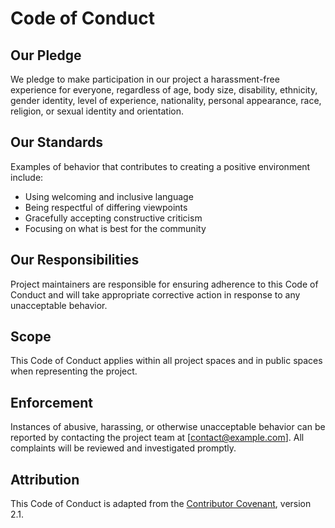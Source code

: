 # Code of Conduct

## Our Pledge

We pledge to make participation in our project a harassment-free experience for everyone, regardless of age, body size, disability, ethnicity, gender identity, level of experience, nationality, personal appearance, race, religion, or sexual identity and orientation.

## Our Standards

Examples of behavior that contributes to creating a positive environment include:

- Using welcoming and inclusive language
- Being respectful of differing viewpoints
- Gracefully accepting constructive criticism
- Focusing on what is best for the community

## Our Responsibilities

Project maintainers are responsible for ensuring adherence to this Code of Conduct and will take appropriate corrective action in response to any unacceptable behavior.

## Scope

This Code of Conduct applies within all project spaces and in public spaces when representing the project.

## Enforcement

Instances of abusive, harassing, or otherwise unacceptable behavior can be reported by contacting the project team at [contact@example.com]. All complaints will be reviewed and investigated promptly.

## Attribution

This Code of Conduct is adapted from the [Contributor Covenant](https://www.contributor-covenant.org), version 2.1.
